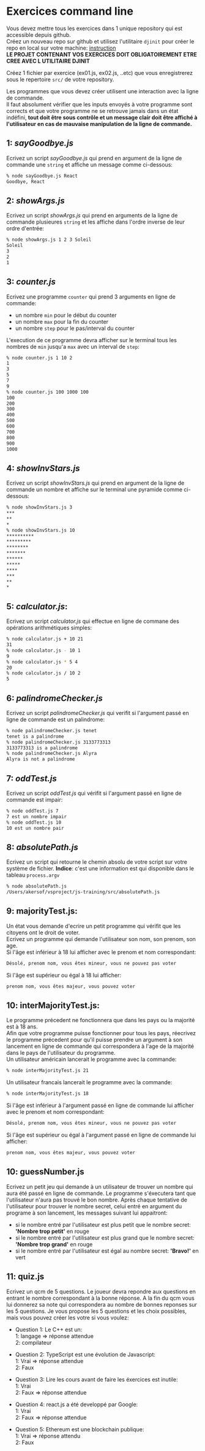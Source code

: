 # Exercices command line

Vous devez mettre tous les exercices dans 1 unique repository qui est accessible depuis github.  
Créez un nouveau repo sur github et utilisez l'utilitaire `djinit` pour créer le repo en local sur votre machine: [instruction](https://github.com/AbsoluteVirtueXI/alyra-courses/blob/master/node/1-node-introduction.md#djinit)  
**LE PROJET CONTENANT VOS EXERCICES DOIT OBLIGATOIREMENT ETRE CREE AVEC L UTILITAIRE DJINIT**

Créez 1 fichier par exercice (ex01.js, ex02.js, ..etc) que vous enregistrerez sous le repertoire `src/` de votre repository.

Les programmes que vous devez créer utilisent une interaction avec la ligne de commande.  
Il faut absolument vérifier que les inputs envoyés à votre programme sont corrects et que votre programme ne se retrouve jamais dans un état indéfini, **tout doit être sous contrôle et un message clair doit être affiché à l'utilisateur en cas de mauvaise manipulation de la ligne de commande.**

## 1: **_sayGoodbye.js_**

Ecrivez un script _sayGoodbye.js_ qui prend en argument de la ligne de commande une `string` et affiche un message comme ci-dessous:

```zsh
% node sayGoodbye.js React
Goodbye, React
```

## 2: **_showArgs.js_**

Ecrivez un script _showArgs.js_ qui prend en arguments de la ligne de commande plusieures `string` et les affiche dans l'ordre inverse de leur ordre d'entrée:

```zsh
% node showArgs.js 1 2 3 Soleil
Soleil
3
2
1
```

## 3: **_counter.js_**

Ecrivez une programme `counter` qui prend 3 arguments en ligne de commande:

- un nombre `min` pour le début du counter
- un nombre `max` pour la fin du counter
- un nombre `step` pour le pas/interval du counter

L'execution de ce programme devra afficher sur le terminal tous les nombres de `min` jusqu'a `max` avec un interval de `step`:

```zsh
% node counter.js 1 10 2
1
3
5
7
9
% node counter.js 100 1000 100
100
200
300
400
500
600
700
800
900
1000
```

## 4: **_showInvStars.js_**

Ecrivez un script _showInvStars.js_ qui prend en argument de la ligne de commande un nombre et affiche sur le terminal une pyramide comme ci-dessous:

```zsh
% node showInvStars.js 3
***
**
*
% node showInvStars.js 10
**********
*********
********
*******
******
*****
****
***
**
*
```

## 5: **_calculator.js_**:

Ecrivez un script _calculator.js_ qui effectue en ligne de commane des opérations arithmétiques simples:

```zsh
% node calculator.js + 10 21
31
% node calculator.js - 10 1
9
% node calculator.js * 5 4
20
% node calculator.js / 10 2
5
```

## 6: **_palindromeChecker.js_**

Ecrivez un script _palindromeChecker.js_ qui verifit si l'argument passé en ligne de commande est un palindrome:

```zsh
% node palindromeChecker.js tenet
tenet is a palindrome
% node palindromeChecker.js 3133773313
3133773313 is a palindrome
% node palindromeChecker.js Alyra
Alyra is not a palindrome
```

## 7: **_oddTest.js_**

Ecrivez un script _oddTest.js_ qui vérifit si l'argument passé en ligne de commande est impair:

```zsh
% node oddTest.js 7
7 est un nombre impair
% node oddTest.js 10
10 est un nombre pair
```

## 8: **_absolutePath.js_**

Ecrivez un script qui retourne le chemin absolu de votre script sur votre système de fichier.
**Indice**: c'est une information est qui disponible dans le tableau `process.argv`

```zsh
% node absolutePath.js
/Users/akersof/vsproject/js-training/src/absolutePath.js
```

## 9: **majorityTest.js**:

Un état vous demande d'ecrire un petit programme qui vérifit que les citoyens ont le droit de voter.  
Ecrivez un programme qui demande l'utilisateur son nom, son prenom, son age.  
Si l'âge est inférieur à 18 lui afficher avec le prenom et nom correspondant:

```zsh
Désolé, prenom nom, vous êtes mineur, vous ne pouvez pas voter
```

Si l'âge est supérieur ou égal à 18 lui afficher:

```zsh
prenom nom, vous êtes majeur, vous pouvez voter
```

## 10: **interMajorityTest.js**:

Le programme précedent ne fonctionnera que dans les pays ou la majorité est à 18 ans.  
Afin que votre programme puisse fonctionner pour tous les pays, réecrivez le programme précedent pour qu'il puisse prendre un argument à son lancement en ligne de commande qui correspondera à l'age de la majorité dans le pays de l'utilisateur du programme.  
Un utilisateur américain lancerait le programme avec la commande:

```zsh
% node interMajorityTest.js 21
```

Un utilisateur francais lancerait le programme avec la commande:

```zsh
% node interMajorityTest.js 18
```

Si l'âge est inférieur à l'argument passé en ligne de commande lui afficher avec le prenom et nom correspondant:

```zsh
Désolé, prenom nom, vous êtes mineur, vous ne pouvez pas voter
```

Si l'âge est supérieur ou égal à l'argument passé en ligne de commande lui afficher:

```zsh
prenom nom, vous êtes majeur, vous pouvez voter
```

## 10: **guessNumber.js**

Ecrivez un petit jeu qui demande à un utilisateur de trouver un nombre qui aura été passé en ligne de commande.
Le programme s'éxecutera tant que l'utilisateur n'aura pas trouvé le bon nombre.
Après chaque tentative de l'utilisateur pour trouver le nombre secret, celui entré en argument du programe à son lancement, les messages suivant lui appaitront:

- si le nombre entré par l'utilisateur est plus petit que le nombre secret:
  **'Nombre trop petit'** en rouge
- si le nombre entré par l'utilisateur est plus grand que le nombre secret:
  **'Nombre trop grand'** en rouge
- si le nombre entré par l'utilisateur est égal au nombre secret:
  **'Bravo!'** en vert

## 11: **quiz.js**

Ecrivez un qcm de 5 questions. Le joueur devra repondre aux questions en entrant le nombre correspondant à la bonne réponse.
A la fin du qcm vous lui donnerez sa note qui correspondera au nombre de bonnes reponses sur les 5 questions.
Je vous propose les 5 questions et les choix possibles, mais vous pouvez créer les votre si vous voulez:

- Question 1: Le C++ est un:  
   1: langage => réponse attendue  
   2: compilateur

- Question 2: TypeScript est une évolution de Javascript:  
   1: Vrai => réponse attendue  
   2: Faux

- Question 3: Lire les cours avant de faire les éxercices est inutile:  
   1: Vrai  
   2: Faux => réponse attendue

- Question 4: react.js a été developpé par Google:  
   1: Vrai  
   2: Faux => réponse attendue

- Question 5: Ethereum est une blockchain publique:  
   1: Vrai => réponse attendu  
   2: Faux
